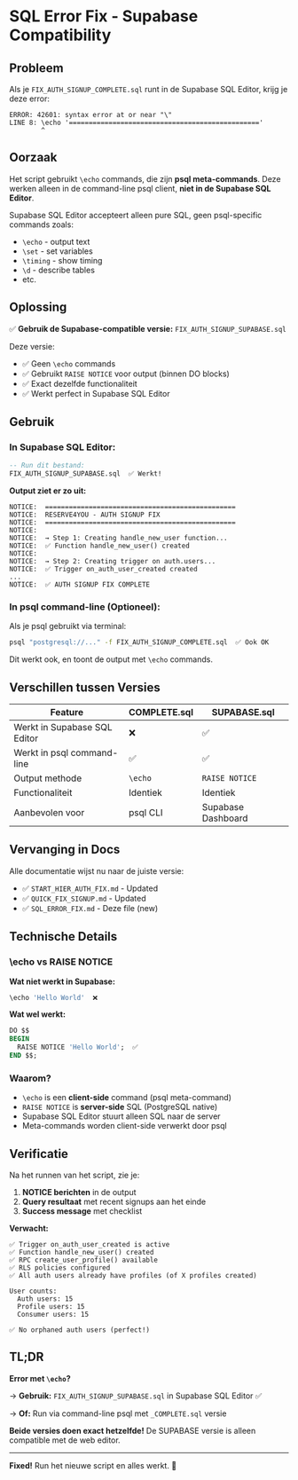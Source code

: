 # SQL Error Fix - Supabase Compatibility

## Probleem

Als je `FIX_AUTH_SIGNUP_COMPLETE.sql` runt in de Supabase SQL Editor, krijg je deze error:

```
ERROR: 42601: syntax error at or near "\"
LINE 8: \echo '================================================'
        ^
```

## Oorzaak

Het script gebruikt `\echo` commands, die zijn **psql meta-commands**. Deze werken alleen in de command-line psql client, **niet in de Supabase SQL Editor**.

Supabase SQL Editor accepteert alleen pure SQL, geen psql-specific commands zoals:
- `\echo` - output text
- `\set` - set variables  
- `\timing` - show timing
- `\d` - describe tables
- etc.

## Oplossing

✅ **Gebruik de Supabase-compatible versie:** `FIX_AUTH_SIGNUP_SUPABASE.sql`

Deze versie:
- ✅ Geen `\echo` commands
- ✅ Gebruikt `RAISE NOTICE` voor output (binnen DO blocks)
- ✅ Exact dezelfde functionaliteit
- ✅ Werkt perfect in Supabase SQL Editor

## Gebruik

### In Supabase SQL Editor:

```sql
-- Run dit bestand:
FIX_AUTH_SIGNUP_SUPABASE.sql  ✅ Werkt!
```

**Output ziet er zo uit:**
```
NOTICE:  ================================================
NOTICE:  RESERVE4YOU - AUTH SIGNUP FIX
NOTICE:  ================================================
NOTICE:  
NOTICE:  → Step 1: Creating handle_new_user function...
NOTICE:  ✅ Function handle_new_user() created
NOTICE:  
NOTICE:  → Step 2: Creating trigger on auth.users...
NOTICE:  ✅ Trigger on_auth_user_created created
...
NOTICE:  ✅ AUTH SIGNUP FIX COMPLETE
```

### In psql command-line (Optioneel):

Als je psql gebruikt via terminal:

```bash
psql "postgresql://..." -f FIX_AUTH_SIGNUP_COMPLETE.sql  ✅ Ook OK
```

Dit werkt ook, en toont de output met `\echo` commands.

## Verschillen tussen Versies

| Feature | COMPLETE.sql | SUPABASE.sql |
|---------|-------------|--------------|
| Werkt in Supabase SQL Editor | ❌ | ✅ |
| Werkt in psql command-line | ✅ | ✅ |
| Output methode | `\echo` | `RAISE NOTICE` |
| Functionaliteit | Identiek | Identiek |
| Aanbevolen voor | psql CLI | Supabase Dashboard |

## Vervanging in Docs

Alle documentatie wijst nu naar de juiste versie:

- ✅ `START_HIER_AUTH_FIX.md` - Updated
- ✅ `QUICK_FIX_SIGNUP.md` - Updated
- ✅ `SQL_ERROR_FIX.md` - Deze file (new)

## Technische Details

### \echo vs RAISE NOTICE

**Wat niet werkt in Supabase:**
```sql
\echo 'Hello World'  ❌
```

**Wat wel werkt:**
```sql
DO $$
BEGIN
  RAISE NOTICE 'Hello World';  ✅
END $$;
```

### Waarom?

- `\echo` is een **client-side** command (psql meta-command)
- `RAISE NOTICE` is **server-side** SQL (PostgreSQL native)
- Supabase SQL Editor stuurt alleen SQL naar de server
- Meta-commands worden client-side verwerkt door psql

## Verificatie

Na het runnen van het script, zie je:

1. **NOTICE berichten** in de output
2. **Query resultaat** met recent signups aan het einde
3. **Success message** met checklist

**Verwacht:**
```
✅ Trigger on_auth_user_created is active
✅ Function handle_new_user() created
✅ RPC create_user_profile() available
✅ RLS policies configured
✅ All auth users already have profiles (of X profiles created)

User counts:
  Auth users: 15
  Profile users: 15
  Consumer users: 15

✅ No orphaned auth users (perfect!)
```

## TL;DR

**Error met `\echo`?**

→ **Gebruik:** `FIX_AUTH_SIGNUP_SUPABASE.sql` in Supabase SQL Editor ✅

→ **Of:** Run via command-line psql met `_COMPLETE.sql` versie

**Beide versies doen exact hetzelfde!** De SUPABASE versie is alleen compatible met de web editor.

---

**Fixed!** Run het nieuwe script en alles werkt. 🎉

